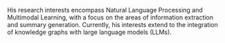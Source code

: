 His research interests encompass Natural Language Processing and Multimodal Learning, with a focus on the areas of information extraction and summary generation. Currently, his interests extend to the integration of knowledge graphs with large language models (LLMs). 
